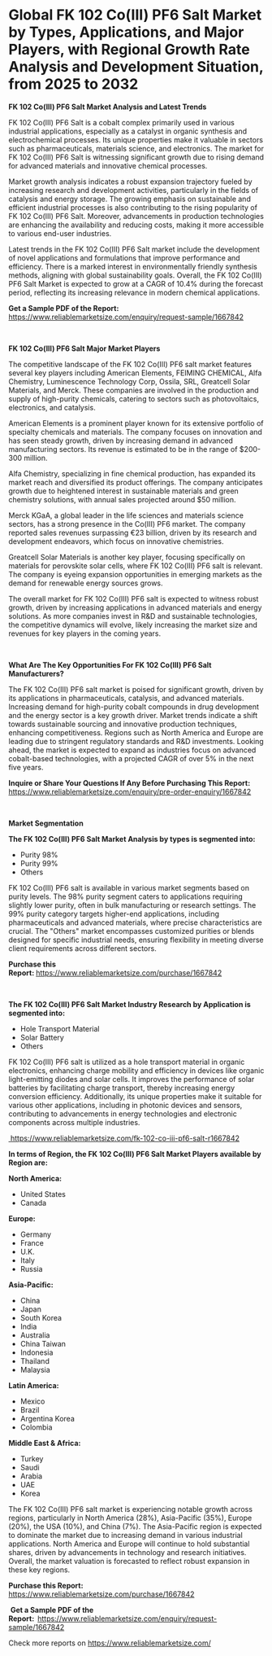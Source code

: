 <p><h1>Global FK 102 Co(III) PF6 Salt Market by Types, Applications, and Major Players, with Regional Growth Rate Analysis and Development Situation, from 2025 to 2032</h1></p><p><strong>FK 102 Co(III) PF6 Salt Market Analysis and Latest Trends</strong></p>
<p><p>FK 102 Co(III) PF6 Salt is a cobalt complex primarily used in various industrial applications, especially as a catalyst in organic synthesis and electrochemical processes. Its unique properties make it valuable in sectors such as pharmaceuticals, materials science, and electronics. The market for FK 102 Co(III) PF6 Salt is witnessing significant growth due to rising demand for advanced materials and innovative chemical processes.</p><p>Market growth analysis indicates a robust expansion trajectory fueled by increasing research and development activities, particularly in the fields of catalysis and energy storage. The growing emphasis on sustainable and efficient industrial processes is also contributing to the rising popularity of FK 102 Co(III) PF6 Salt. Moreover, advancements in production technologies are enhancing the availability and reducing costs, making it more accessible to various end-user industries.</p><p>Latest trends in the FK 102 Co(III) PF6 Salt market include the development of novel applications and formulations that improve performance and efficiency. There is a marked interest in environmentally friendly synthesis methods, aligning with global sustainability goals. Overall, the FK 102 Co(III) PF6 Salt Market is expected to grow at a CAGR of 10.4% during the forecast period, reflecting its increasing relevance in modern chemical applications.</p></p>
<p><strong>Get a Sample PDF of the Report:&nbsp;</strong> <a href="https://www.reliablemarketsize.com/enquiry/request-sample/1667842?utm_campaign=1197&utm_medium=2&utm_source=Github&utm_content=ia&utm_term=02022025&utm_id=fk-102-coiii-pf6-salt">https://www.reliablemarketsize.com/enquiry/request-sample/1667842</a></p>
<p>&nbsp;</p>
<p><strong>FK 102 Co(III) PF6 Salt Major Market Players</strong></p>
<p><p>The competitive landscape of the FK 102 Co(III) PF6 salt market features several key players including American Elements, FEIMING CHEMICAL, Alfa Chemistry, Luminescence Technology Corp, Ossila, SRL, Greatcell Solar Materials, and Merck. These companies are involved in the production and supply of high-purity chemicals, catering to sectors such as photovoltaics, electronics, and catalysis.</p><p>American Elements is a prominent player known for its extensive portfolio of specialty chemicals and materials. The company focuses on innovation and has seen steady growth, driven by increasing demand in advanced manufacturing sectors. Its revenue is estimated to be in the range of $200-300 million.</p><p>Alfa Chemistry, specializing in fine chemical production, has expanded its market reach and diversified its product offerings. The company anticipates growth due to heightened interest in sustainable materials and green chemistry solutions, with annual sales projected around $50 million.</p><p>Merck KGaA, a global leader in the life sciences and materials science sectors, has a strong presence in the Co(III) PF6 market. The company reported sales revenues surpassing €23 billion, driven by its research and development endeavors, which focus on innovative chemistries.</p><p>Greatcell Solar Materials is another key player, focusing specifically on materials for perovskite solar cells, where FK 102 Co(III) PF6 salt is relevant. The company is eyeing expansion opportunities in emerging markets as the demand for renewable energy sources grows.</p><p>The overall market for FK 102 Co(III) PF6 salt is expected to witness robust growth, driven by increasing applications in advanced materials and energy solutions. As more companies invest in R&D and sustainable technologies, the competitive dynamics will evolve, likely increasing the market size and revenues for key players in the coming years.</p></p>
<p>&nbsp;</p>
<p><strong>What Are The Key Opportunities For FK 102 Co(III) PF6 Salt Manufacturers?</strong></p>
<p><p>The FK 102 Co(III) PF6 salt market is poised for significant growth, driven by its applications in pharmaceuticals, catalysis, and advanced materials. Increasing demand for high-purity cobalt compounds in drug development and the energy sector is a key growth driver. Market trends indicate a shift towards sustainable sourcing and innovative production techniques, enhancing competitiveness. Regions such as North America and Europe are leading due to stringent regulatory standards and R&D investments. Looking ahead, the market is expected to expand as industries focus on advanced cobalt-based technologies, with a projected CAGR of over 5% in the next five years.</p></p>
<p><strong>Inquire or Share Your Questions If Any Before Purchasing This Report:</strong> <a href="https://www.reliablemarketsize.com/enquiry/pre-order-enquiry/1667842?utm_campaign=1197&utm_medium=2&utm_source=Github&utm_content=ia&utm_term=02022025&utm_id=fk-102-coiii-pf6-salt">https://www.reliablemarketsize.com/enquiry/pre-order-enquiry/1667842</a></p>
<p>&nbsp;</p>
<p><strong>Market Segmentation</strong></p>
<p><strong>The FK 102 Co(III) PF6 Salt Market Analysis by types is segmented into:</strong></p>
<p><ul><li>Purity 98%</li><li>Purity 99%</li><li>Others</li></ul></p>
<p><p>FK 102 Co(III) PF6 salt is available in various market segments based on purity levels. The 98% purity segment caters to applications requiring slightly lower purity, often in bulk manufacturing or research settings. The 99% purity category targets higher-end applications, including pharmaceuticals and advanced materials, where precise characteristics are crucial. The "Others" market encompasses customized purities or blends designed for specific industrial needs, ensuring flexibility in meeting diverse client requirements across different sectors.</p></p>
<p><strong>Purchase this Report:&nbsp;</strong><a href="https://www.reliablemarketsize.com/purchase/1667842?utm_campaign=1197&utm_medium=2&utm_source=Github&utm_content=ia&utm_term=02022025&utm_id=fk-102-coiii-pf6-salt">https://www.reliablemarketsize.com/purchase/1667842</a></p>
<p>&nbsp;</p>
<p><strong>The FK 102 Co(III) PF6 Salt Market Industry Research by Application is segmented into:</strong></p>
<p><ul><li>Hole Transport Material</li><li>Solar Battery</li><li>Others</li></ul></p>
<p><p>FK 102 Co(III) PF6 salt is utilized as a hole transport material in organic electronics, enhancing charge mobility and efficiency in devices like organic light-emitting diodes and solar cells. It improves the performance of solar batteries by facilitating charge transport, thereby increasing energy conversion efficiency. Additionally, its unique properties make it suitable for various other applications, including in photonic devices and sensors, contributing to advancements in energy technologies and electronic components across multiple industries.</p></p>
<p><a href="https://www.reliablemarketsize.com/fk-102-co-iii-pf6-salt-r1667842?utm_campaign=1197&utm_medium=2&utm_source=Github&utm_content=ia&utm_term=02022025&utm_id=fk-102-coiii-pf6-salt">&nbsp;https://www.reliablemarketsize.com/fk-102-co-iii-pf6-salt-r1667842</a></p>
<p><strong>In terms of Region, the FK 102 Co(III) PF6 Salt Market Players available by Region are:</strong></p>
<p>
    <p> <strong> North America: </strong>
        <ul>
            <li>United States</li>
            <li>Canada</li>
        </ul>
        </p> 
    <p> <strong> Europe: </strong>
        <ul>
            <li>Germany</li>
            <li>France</li>
            <li>U.K.</li>
            <li>Italy</li>
            <li>Russia</li>
        </ul>
        </p> 
    <p> <strong> Asia-Pacific: </strong>
        <ul>
            <li>China</li>
            <li>Japan</li>
            <li>South Korea</li>
            <li>India</li>
            <li>Australia</li>
            <li>China Taiwan</li>
            <li>Indonesia</li>
            <li>Thailand</li>
            <li>Malaysia</li>
        </ul>
        </p> 
    <p> <strong> Latin America: </strong>
        <ul>
            <li>Mexico</li>
            <li>Brazil</li>
            <li>Argentina Korea</li>
            <li>Colombia</li>
        </ul>
        </p> 
    <p> <strong> Middle East & Africa: </strong>
        <ul>
            <li>Turkey</li>
            <li>Saudi</li>
            <li>Arabia</li>
            <li>UAE</li>
            <li>Korea</li>
        </ul>
    </p>
    </p>
<p><p>The FK 102 Co(III) PF6 salt market is experiencing notable growth across regions, particularly in North America (28%), Asia-Pacific (35%), Europe (20%), the USA (10%), and China (7%). The Asia-Pacific region is expected to dominate the market due to increasing demand in various industrial applications. North America and Europe will continue to hold substantial shares, driven by advancements in technology and research initiatives. Overall, the market valuation is forecasted to reflect robust expansion in these key regions.</p></p>
<p><strong>Purchase this Report: </strong><a href="https://www.reliablemarketsize.com/purchase/1667842?utm_campaign=1197&utm_medium=2&utm_source=Github&utm_content=ia&utm_term=02022025&utm_id=fk-102-coiii-pf6-salt">https://www.reliablemarketsize.com/purchase/1667842</a></p>
<p>&nbsp;<strong>Get a Sample PDF of the Report:&nbsp;&nbsp;</strong><a href="https://www.reliablemarketsize.com/enquiry/request-sample/1667842?utm_campaign=1197&utm_medium=2&utm_source=Github&utm_content=ia&utm_term=02022025&utm_id=fk-102-coiii-pf6-salt">https://www.reliablemarketsize.com/enquiry/request-sample/1667842</a></p>
<p><strong></strong></p>
<p>Check more reports on <a href="https://www.reliablemarketsize.com/?utm_campaign=1197&utm_medium=2&utm_source=Github&utm_content=ia&utm_term=02022025&utm_id=fk-102-coiii-pf6-salt">https://www.reliablemarketsize.com/</a></p>